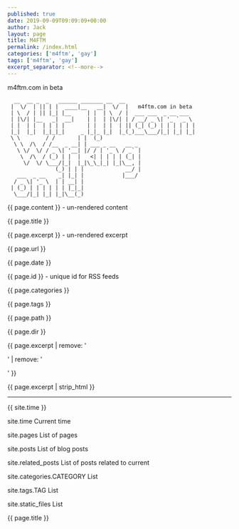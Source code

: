 ```yaml
---
published: true
date: 2019-09-09T09:09:09+00:00
author: Jack
layout: page
title: M4FTM
permalink: /index.html
categories: ['m4ftm', 'gay']
tags: ['m4ftm', 'gay']
excerpt_separator: <!--more-->
---
```


m4ftm.com in beta

<!--more-->


      __  __ _  _   ______ _______ __  __                      
     |  \/  | || | |  ____|__   __|  \/  |   m4ftm.com in beta                  
     | \  / | || |_| |__     | |  | \  / |  ___ ___  _ __ ___  
     | |\/| |__   _|  __|    | |  | |\/| | / __/ _ \| '_ ` _ \
     | |  | |  | | | |       | |  | |  | || (_| (_) | | | | | |
     |_|  |_|  |_|_|_|     _ |_|_ |_|  |_(_)___\___/|_| |_| |_|
     \ \        / /       | |  (_)                             
      \ \  /\  / /__  _ __| | ___ _ __   __ _                  
       \ \/  \/ / _ \| '__| |/ / | '_ \ / _` |                 
        \  /\  / (_) | |  |   <| | | | | (_| |                 
         \/  \/ \___/|_|  |_|\_\_|_| |_|\__, |                 
                   (_) | | |             __/ |                 
       ___  _ __    _| |_| |            |___/                  
      / _ \| '_ \  | | __| |                                   
     | (_) | | | | | | |_|_|                                   
      \___/|_| |_| |_|\__(_)     


{{ page.content }}  - un-rendered content

{{ page.title }}

{{ page.excerpt }}  - un-rendered excerpt

{{ page.url }}

{{ page.date }}

{{ page.id }}       - unique id for RSS feeds

{{ page.categories }}

{{ page.tags }}

{{ page.path }}

{{ page.dir }}

{{ page.excerpt | remove: '<p>' | remove: '</p>' }}

{{ page.excerpt | strip_html }}

------

{{ site.time }}

site.time 	Current time

site.pages 	List of pages

site.posts 	List of blog posts

site.related_posts 	List of posts related to current

site.categories.CATEGORY 	List

site.tags.TAG 	List

site.static_files 	List

  {{ page.title }}
